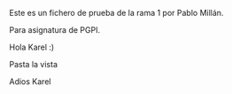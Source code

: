 Este es un fichero de prueba de la rama 1 por Pablo Millán.

Para asignatura de PGPI.

Hola Karel :)

Pasta la vista

Adios Karel

